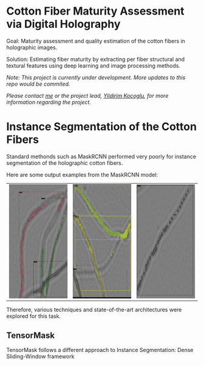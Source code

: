 # Cotton Fiber Maturity Assessment via Digital Holography
 
Goal: Maturity assessment and quality estimation of the cotton fibers in holographic images.

Solution: Estimating fiber maturity by extracting per fiber structural and textural features using deep learning and image processing methods.

_Note: This project is currently under development. More updates to this repo would be commited._

_Please contact [me](mailto:farshad.bolouri@gmail.com) or the project lead, [Yildirim Kocoglu](mailto:mrkocoglu@yahoo.com), for more information regarding the project._


# Instance Segmentation of the Cotton Fibers

Standard methonds such as MaskRCNN performed very poorly for instance segmentation of the holographic cotton fibers.

Here are some output examples from the MaskRCNN model:

<table>
  <tr>
    <td><img src="https://github.com/FeriBolour/holoFiber-segmentation/blob/main/Images/MaskRCNN1.png" width=400 height=300 ></td>
    <td><img src="https://github.com/FeriBolour/holoFiber-segmentation/blob/main/Images/MaskRCNN2.png" width=400 height=300 ></td>
    <td><img src="https://github.com/FeriBolour/holoFiber-segmentation/blob/main/Images/MaskRCNN3.png" width=400 height=300 ></td>
  </tr>
 </table>

Therefore, various techniques and state-of-the-art architectures were explored for this task.

## TensorMask

TensorMask follows a different approach to Instance Segmentation: Dense Sliding-Window framework

